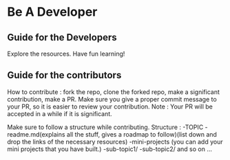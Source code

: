 # Be A Developer
## Guide for the Developers
Explore the resources. Have fun learning!

## Guide for the contributors
How to contribute : fork the repo, clone the forked repo, make a significant contribution, make a PR.
Make sure you give a proper commit message to your PR, so it is easier to review your contribution.
Note : Your PR will be accepted in a while if it is significant.

Make sure to follow a structure while contributing.
Structure : 
   -TOPIC
      -readme.md(explains all the stuff, gives a roadmap to follow)(list down and drop the links of the necessary resources)
      -mini-projects (you can add your mini projects that you have built.)
      -sub-topic1/
      -sub-topic2/ and so on ...
      